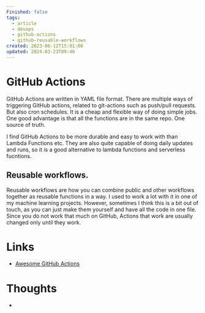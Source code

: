 ```yaml
---
Finished: false
tags:
  - article
  - devops
  - github-actions
  - github-reusable-workflows
created: 2023-06-12T15:01:00
updated: 2024-03-23T09:46
---
```

# GitHub Actions

GitHub Actions are written in YAML file format. There are multiple ways of triggering GitHub actions, related to git-actions such as push/pull requests. But also cron schedules. It is a cheap and flexible way of doing simple jobs. One good advantage is that all the functions are in the same repo. One source of truth. 

I find GitHub Actions to be more durable and easy to work with than Lambda Functions etc.  They are also quite capable of doing daily updates and runs, so it is a good alternative to lambda functions and serverless fucntions. 


## Reusable workflows. 

Reusable workflows are how you can combine public and other workflows together as reusable functions in a way. I used to work a lot with it in one of my machine learning projects.  However, sometimes I think this is a bit out of touch, as you can just make them yourself and have all the code in one file. Since you do not work that much on GitHub, Actions that work are usually changed only until they work. 



# Links
- [Awesome GitHub Actions](https://github.com/sdras/awesome-actions)

# Thoughts 
- 


